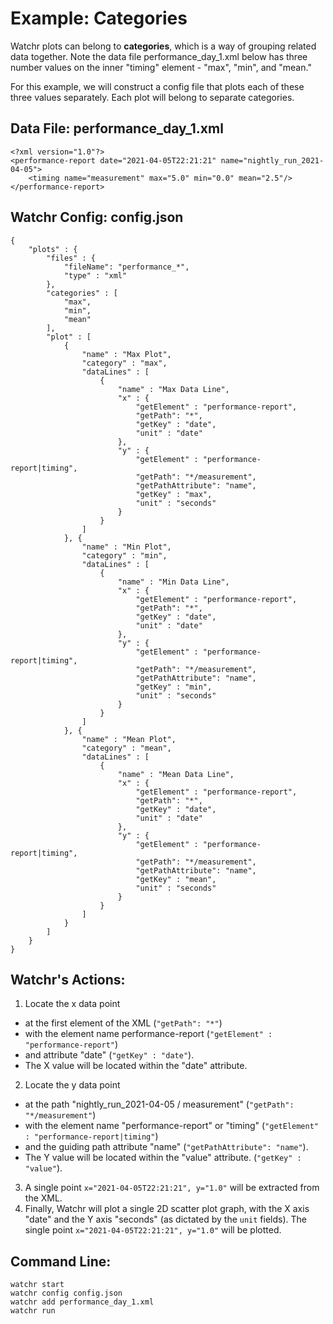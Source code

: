 # Example:  Categories

Watchr plots can belong to **categories**, which is a way of grouping related data together.  Note the data file performance\_day\_1.xml below has three number values on the inner "timing" element - "max", "min", and "mean."  

For this example, we will construct a config file that plots each of these three values separately.  Each plot will belong to separate categories.

## Data File:  performance\_day\_1.xml

	<?xml version="1.0"?>
	<performance-report date="2021-04-05T22:21:21" name="nightly_run_2021-04-05">
	    <timing name="measurement" max="5.0" min="0.0" mean="2.5"/>
	</performance-report>

## Watchr Config:  config.json
	{
	    "plots" : {
	        "files" : {
	            "fileName": "performance_*",
	            "type" : "xml"
	        },
	        "categories" : [
	            "max",
	            "min",
	            "mean"
	        ],
	        "plot" : [
	            {
	                "name" : "Max Plot",
	                "category" : "max",
	                "dataLines" : [
	                    {
	                        "name" : "Max Data Line",
	                        "x" : {
	                            "getElement" : "performance-report",
	                            "getPath": "*",
	                            "getKey" : "date",
	                            "unit" : "date"
	                        },
	                        "y" : {
	                            "getElement" : "performance-report|timing",
	                            "getPath": "*/measurement",
	                            "getPathAttribute": "name",
	                            "getKey" : "max",
	                            "unit" : "seconds"
	                        }
	                    }
	                ]
	            }, {
	                "name" : "Min Plot",
	                "category" : "min",
	                "dataLines" : [
	                    {
	                        "name" : "Min Data Line",
	                        "x" : {
	                            "getElement" : "performance-report",
	                            "getPath": "*",
	                            "getKey" : "date",
	                            "unit" : "date"
	                        },
	                        "y" : {
	                            "getElement" : "performance-report|timing",
	                            "getPath": "*/measurement",
	                            "getPathAttribute": "name",
	                            "getKey" : "min",
	                            "unit" : "seconds"
	                        }
	                    }
	                ]
	            }, {
	                "name" : "Mean Plot",
	                "category" : "mean",
	                "dataLines" : [
	                    {
	                        "name" : "Mean Data Line",
	                        "x" : {
	                            "getElement" : "performance-report",
	                            "getPath": "*",
	                            "getKey" : "date",
	                            "unit" : "date"
	                        },
	                        "y" : {
	                            "getElement" : "performance-report|timing",
	                            "getPath": "*/measurement",
	                            "getPathAttribute": "name",
	                            "getKey" : "mean",
	                            "unit" : "seconds"
	                        }
	                    }
	                ]
	            }
	        ]
	    }
	}

## Watchr's Actions:

1. Locate the x data point
 - at the first element of the XML (`"getPath": "*"`)
 - with the element name performance-report (`"getElement" : "performance-report"`)
 - and attribute "date" (`"getKey" : "date"`).
 - The X value will be located within the "date" attribute.
2. Locate the y data point
 - at the path "nightly\_run\_2021-04-05 / measurement" (`"getPath": "*/measurement"`)
 - with the element name "performance-report" or "timing" (`"getElement" : "performance-report|timing"`)
 - and the guiding path attribute "name" (`"getPathAttribute": "name"`).
 - The Y value will be located within the "value" attribute. (`"getKey" : "value"`).
3. A single point `x="2021-04-05T22:21:21", y="1.0"` will be extracted from the XML.
4. Finally, Watchr will plot a single 2D scatter plot graph, with the X axis "date" and the Y axis "seconds" (as dictated by the `unit` fields).  The single point `x="2021-04-05T22:21:21", y="1.0"` will be plotted.

## Command Line:

	watchr start 
    watchr config config.json
    watchr add performance_day_1.xml
    watchr run